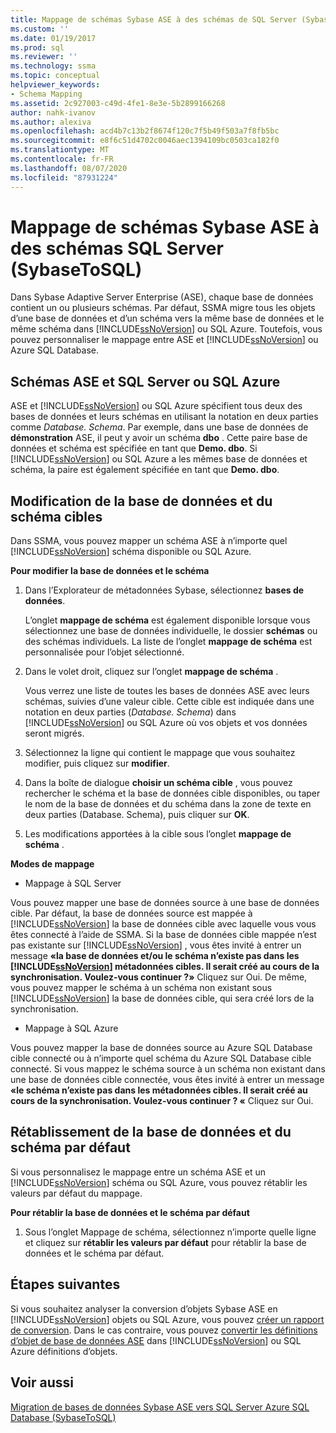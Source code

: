 ```yaml
---
title: Mappage de schémas Sybase ASE à des schémas de SQL Server (SybaseToSQL) | Microsoft Docs
ms.custom: ''
ms.date: 01/19/2017
ms.prod: sql
ms.reviewer: ''
ms.technology: ssma
ms.topic: conceptual
helpviewer_keywords:
- Schema Mapping
ms.assetid: 2c927003-c49d-4fe1-8e3e-5b2899166268
author: nahk-ivanov
ms.author: alexiva
ms.openlocfilehash: acd4b7c13b2f8674f120c7f5b49f503a7f8fb5bc
ms.sourcegitcommit: e8f6c51d4702c0046aec1394109bc0503ca182f0
ms.translationtype: MT
ms.contentlocale: fr-FR
ms.lasthandoff: 08/07/2020
ms.locfileid: "87931224"
---
```

# <a name="mapping-sybase-ase-schemas-to-sql-server-schemas-sybasetosql"></a>Mappage de schémas Sybase ASE à des schémas SQL Server (SybaseToSQL)
Dans Sybase Adaptive Server Enterprise (ASE), chaque base de données contient un ou plusieurs schémas. Par défaut, SSMA migre tous les objets d’une base de données et d’un schéma vers la même base de données et le même schéma dans [!INCLUDE[ssNoVersion](../../includes/ssnoversion-md.md)] ou SQL Azure. Toutefois, vous pouvez personnaliser le mappage entre ASE et [!INCLUDE[ssNoVersion](../../includes/ssnoversion-md.md)] ou Azure SQL Database.  
  
## <a name="ase-and-sql-server-or-sql-azure-schemas"></a>Schémas ASE et SQL Server ou SQL Azure  
ASE et [!INCLUDE[ssNoVersion](../../includes/ssnoversion-md.md)] ou SQL Azure spécifient tous deux des bases de données et leurs schémas en utilisant la notation en deux parties comme *Database. Schema*. Par exemple, dans une base de données de **démonstration** ASE, il peut y avoir un schéma **dbo** . Cette paire base de données et schéma est spécifiée en tant que **Demo. dbo**. Si [!INCLUDE[ssNoVersion](../../includes/ssnoversion-md.md)] ou SQL Azure a les mêmes base de données et schéma, la paire est également spécifiée en tant que **Demo. dbo**.  
  
## <a name="modifying-the-target-database-and-schema"></a>Modification de la base de données et du schéma cibles  
Dans SSMA, vous pouvez mapper un schéma ASE à n’importe quel [!INCLUDE[ssNoVersion](../../includes/ssnoversion-md.md)] schéma disponible ou SQL Azure.  
  
**Pour modifier la base de données et le schéma**  
  
1.  Dans l’Explorateur de métadonnées Sybase, sélectionnez **bases de données**.  
  
    L’onglet **mappage de schéma** est également disponible lorsque vous sélectionnez une base de données individuelle, le dossier **schémas** ou des schémas individuels. La liste de l’onglet **mappage de schéma** est personnalisée pour l’objet sélectionné.  
  
2.  Dans le volet droit, cliquez sur l’onglet **mappage de schéma** .  
  
    Vous verrez une liste de toutes les bases de données ASE avec leurs schémas, suivies d’une valeur cible. Cette cible est indiquée dans une notation en deux parties (*Database. Schema*) dans [!INCLUDE[ssNoVersion](../../includes/ssnoversion-md.md)] ou SQL Azure où vos objets et vos données seront migrés.  
  
3.  Sélectionnez la ligne qui contient le mappage que vous souhaitez modifier, puis cliquez sur **modifier**.  
  
4.  Dans la boîte de dialogue **choisir un schéma cible** , vous pouvez rechercher le schéma et la base de données cible disponibles, ou taper le nom de la base de données et du schéma dans la zone de texte en deux parties (Database. Schema), puis cliquer sur **OK**.  
  
5.  Les modifications apportées à la cible sous l’onglet **mappage de schéma** .  
  
**Modes de mappage**  
  
-   Mappage à SQL Server  
  
Vous pouvez mapper une base de données source à une base de données cible. Par défaut, la base de données source est mappée à [!INCLUDE[ssNoVersion](../../includes/ssnoversion-md.md)] la base de données cible avec laquelle vous vous êtes connecté à l’aide de SSMA. Si la base de données cible mappée n’est pas existante sur [!INCLUDE[ssNoVersion](../../includes/ssnoversion-md.md)] , vous êtes invité à entrer un message **«la base de données et/ou le schéma n’existe pas dans les [!INCLUDE[ssNoVersion](../../includes/ssnoversion-md.md)] métadonnées cibles. Il serait créé au cours de la synchronisation. Voulez-vous continuer ?»** Cliquez sur Oui. De même, vous pouvez mapper le schéma à un schéma non existant sous [!INCLUDE[ssNoVersion](../../includes/ssnoversion-md.md)] la base de données cible, qui sera créé lors de la synchronisation.  
  
-   Mappage à SQL Azure  
  
Vous pouvez mapper la base de données source au Azure SQL Database cible connecté ou à n’importe quel schéma du Azure SQL Database cible connecté. Si vous mappez le schéma source à un schéma non existant dans une base de données cible connectée, vous êtes invité à entrer un message **«le schéma n’existe pas dans les métadonnées cibles. Il serait créé au cours de la synchronisation. Voulez-vous continuer ? «** Cliquez sur Oui.  
  
## <a name="reverting-to-the-default-database-and-schema"></a>Rétablissement de la base de données et du schéma par défaut  
Si vous personnalisez le mappage entre un schéma ASE et un [!INCLUDE[ssNoVersion](../../includes/ssnoversion-md.md)] schéma ou SQL Azure, vous pouvez rétablir les valeurs par défaut du mappage.  
  
**Pour rétablir la base de données et le schéma par défaut**  
  
1.  Sous l’onglet Mappage de schéma, sélectionnez n’importe quelle ligne et cliquez sur **rétablir les valeurs par défaut** pour rétablir la base de données et le schéma par défaut.  
  
## <a name="next-steps"></a>Étapes suivantes  
Si vous souhaitez analyser la conversion d’objets Sybase ASE en [!INCLUDE[ssNoVersion](../../includes/ssnoversion-md.md)] objets ou SQL Azure, vous pouvez [créer un rapport de conversion](assessing-sybase-ase-database-objects-for-conversion-sybasetosql.md). Dans le cas contraire, vous pouvez [convertir les définitions d’objet de base de données ASE](converting-sybase-ase-database-objects-sybasetosql.md) dans [!INCLUDE[ssNoVersion](../../includes/ssnoversion-md.md)] ou SQL Azure définitions d’objets.  
  
## <a name="see-also"></a>Voir aussi  
[Migration de bases de données Sybase ASE vers SQL Server Azure SQL Database &#40;SybaseToSQL&#41;](../../ssma/sybase/migrating-sybase-ase-databases-to-sql-server-azure-sql-db-sybasetosql.md)  
  
